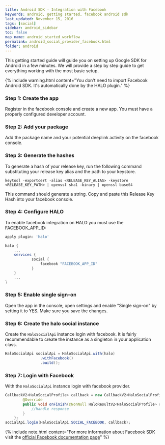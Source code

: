 ```yaml
---
title: Android SDK - Integration with Facebook
keywords: android, getting started, facebook android sdk
last_updated: November 15, 2016
tags: [social]
sidebar: android_sidebar
toc: false
map_name: android_started_workflow
permalink: android_social_provider_facebook.html
folder: android
---
```



This getting started guide will guide you on setting up Google  SDK for Android in a few minutes. We will provide a step by step guide to get everything working with the most basic setup.

{% include warning.html content="You don't need to import Facebook Android SDK. It's automatically done by the HALO plugin." %}

### Step 1: Create the app 

Register in the facebook console and create a new app. You must have a properly configured developer account.

### Step 2: Add your package 

Add the package name and your potential deeplink activity on the facebook console.

### Step 3: Generate the hashes

To generate a hash of your release key, run the following command substituting your release key alias and the path to your keystore.

```
keytool -exportcert -alias <RELEASE_KEY_ALIAS> -keystore <RELEASE_KEY_PATH> | openssl sha1 -binary | openssl base64
```
This command should generate a string. Copy and paste this Release Key Hash into your facebook console.

### Step 4: Configure HALO

To enable facebook integration on HALO you must use the FACEBOOK_APP_ID: 

```groovy
apply plugin: 'halo'

halo {
    ...
    services {
            social {
                facebook "FACEBOOK_APP_ID"
            }
    }
    ...
}
```


### Step 5: Enable single sign-on

Open the app in the console, open settings and enable "Single sign-on" by setting it to YES. Make sure you save the changes.

### Step 6: Create the halo social instance 

Create the ```HaloSocialApi``` instance  login with facebook. It is fairly recommendable to create the instance as a singleton in your application class.

```java
HaloSocialApi socialApi = HaloSocialApi.with(halo)
                .withFacebook()
                .build();
```

### Step 7: Login with Facebook

With the ```HaloSocialApi``` instance login with facebook provider.

```java
CallbackV2<HaloSocialProfile> callback = new CallbackV2<HaloSocialProfile>() {
        @Override
        public void onFinish(@NonNull HaloResultV2<HaloSocialProfile> result) {
            //handle response
        }
    };
socialApi.login(HaloSocialApi.SOCIAL_FACEBOOK, callback);
```


{% include note.html content="For more information about Facebook SDK visit the [official Facebook documentation page](https://developers.facebook.com/docs/facebook-login/android)" %}

